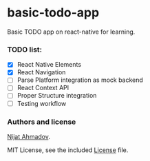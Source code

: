 # basic-todo-app
Basic TODO app on react-native for learning.

### TODO list:
 - [x] React Native Elements
 - [x] React Navigation
 - [ ] Parse Platform integration as mock backend
 - [ ] React Context API
 - [ ] Proper Structure integration
 - [ ] Testing workflow

### Authors and license ###
[Nijat Ahmadov](https://github.com/Nijat13).

MIT License, see the included [License](LICENSE) file.
